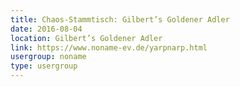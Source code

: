 ```yaml
---
title: Chaos-Stammtisch: Gilbert’s Goldener Adler
date: 2016-08-04
location: Gilbert’s Goldener Adler
link: https://www.noname-ev.de/yarpnarp.html
usergroup: noname
type: usergroup
---
```

